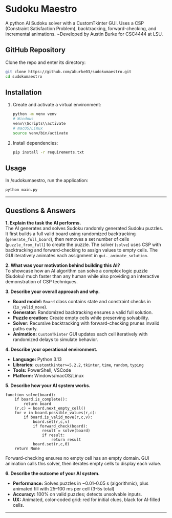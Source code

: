 # Sudoku Maestro

A python AI Sudoku solver with a CustomTkinter GUI. Uses a CSP (Constraint Satisfaction Problem), backtracking, forward-checking, and incremental animations. ~Developed by Austin Burke for CSC4444 at LSU.

## GitHub Repository

Clone the repo and enter its directory:
```bash
git clone https://github.com/aburke03/sudokumaestro.git
cd sudokumaestro
```

## Installation

1. Create and activate a virtual environment:
   ```bash
   python -m venv venv
   # Windows
   venv\\Scripts\\activate
   # macOS/Linux
   source venv/bin/activate
   ```
2. Install dependencies:
   ```bash
   pip install -r requirements.txt
   ```

## Usage

In /sudokumaestro, run the application:
```bash
python main.py
```

---

## Questions & Answers

**1. Explain the task the AI performs.**  
The AI generates and solves Sudoku randomly generated Sudoku puzzles. It first builds a full valid board using randomized backtracking (`generate_full_board`), then removes a set number of cells (`puzzle_from_full`) to create the puzzle. The solver (`solve`) uses CSP with backtracking and forward‑checking to assign values to empty cells. The GUI iteratively animates each assignment in `gui._animate_solution`.

**2. What was your motivation behind building this AI?**  
To showcase how an AI algorithm can solve a complex logic puzzle (Sudoku) much faster than any human while also providing an interactive demonstration of CSP techniques.

**3. Describe your overall approach and why.**  
- **Board model:** `Board` class contains state and constraint checks in (`is_valid_move`).  
- **Generator:** Randomized backtracking ensures a valid full solution.  
- **Puzzle creation:** Create empty cells while preserving solvability.  
- **Solver:** Recursive backtracking with forward-checking prunes invalid paths early.  
- **Animation:** `CustomTkinter` GUI updates each cell iteratively with randomized delays to simulate behavior.

**4. Describe your operational environment.**  
- **Language:** Python 3.13  
- **Libraries:** `customtkinter>=5.2.2`, `tkinter`, `time`, `random`, `typing`  
- **Tools:** PowerShell, VSCode  
- **Platform:** Windows/macOS/Linux

**5. Describe how your AI system works.**  
```
function solve(board):
    if board.is_complete():
        return board
    (r,c) = board.next_empty_cell()
    for v in board.possible_values(r,c):
        if board.is_valid_move(r,c,v):
            board.set(r,c,v)
            if forward_check(board):
                result = solve(board)
                if result:
                    return result
            board.set(r,c,0)
    return None
```
Forward-checking ensures no empty cell has an empty domain. GUI animation calls this solver, then iterates empty cells to display each value.

**6. Describe the outcome of your AI system.**  
- **Performance:** Solves puzzles in ~0.01–0.05 s (algorithmic), plus animated fill with 25–100 ms per cell (3-5s total)
- **Accuracy:** 100% on valid puzzles; detects unsolvable inputs.  
- **UX:** Animated, color‑coded grid: red for initial clues, black for AI‑filled cells.  

---
